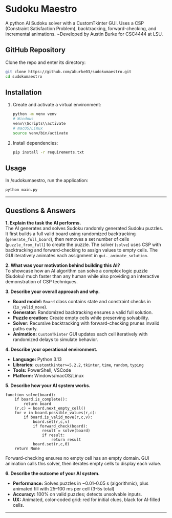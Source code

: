 # Sudoku Maestro

A python AI Sudoku solver with a CustomTkinter GUI. Uses a CSP (Constraint Satisfaction Problem), backtracking, forward-checking, and incremental animations. ~Developed by Austin Burke for CSC4444 at LSU.

## GitHub Repository

Clone the repo and enter its directory:
```bash
git clone https://github.com/aburke03/sudokumaestro.git
cd sudokumaestro
```

## Installation

1. Create and activate a virtual environment:
   ```bash
   python -m venv venv
   # Windows
   venv\\Scripts\\activate
   # macOS/Linux
   source venv/bin/activate
   ```
2. Install dependencies:
   ```bash
   pip install -r requirements.txt
   ```

## Usage

In /sudokumaestro, run the application:
```bash
python main.py
```

---

## Questions & Answers

**1. Explain the task the AI performs.**  
The AI generates and solves Sudoku randomly generated Sudoku puzzles. It first builds a full valid board using randomized backtracking (`generate_full_board`), then removes a set number of cells (`puzzle_from_full`) to create the puzzle. The solver (`solve`) uses CSP with backtracking and forward‑checking to assign values to empty cells. The GUI iteratively animates each assignment in `gui._animate_solution`.

**2. What was your motivation behind building this AI?**  
To showcase how an AI algorithm can solve a complex logic puzzle (Sudoku) much faster than any human while also providing an interactive demonstration of CSP techniques.

**3. Describe your overall approach and why.**  
- **Board model:** `Board` class contains state and constraint checks in (`is_valid_move`).  
- **Generator:** Randomized backtracking ensures a valid full solution.  
- **Puzzle creation:** Create empty cells while preserving solvability.  
- **Solver:** Recursive backtracking with forward-checking prunes invalid paths early.  
- **Animation:** `CustomTkinter` GUI updates each cell iteratively with randomized delays to simulate behavior.

**4. Describe your operational environment.**  
- **Language:** Python 3.13  
- **Libraries:** `customtkinter>=5.2.2`, `tkinter`, `time`, `random`, `typing`  
- **Tools:** PowerShell, VSCode  
- **Platform:** Windows/macOS/Linux

**5. Describe how your AI system works.**  
```
function solve(board):
    if board.is_complete():
        return board
    (r,c) = board.next_empty_cell()
    for v in board.possible_values(r,c):
        if board.is_valid_move(r,c,v):
            board.set(r,c,v)
            if forward_check(board):
                result = solve(board)
                if result:
                    return result
            board.set(r,c,0)
    return None
```
Forward-checking ensures no empty cell has an empty domain. GUI animation calls this solver, then iterates empty cells to display each value.

**6. Describe the outcome of your AI system.**  
- **Performance:** Solves puzzles in ~0.01–0.05 s (algorithmic), plus animated fill with 25–100 ms per cell (3-5s total)
- **Accuracy:** 100% on valid puzzles; detects unsolvable inputs.  
- **UX:** Animated, color‑coded grid: red for initial clues, black for AI‑filled cells.  

---
